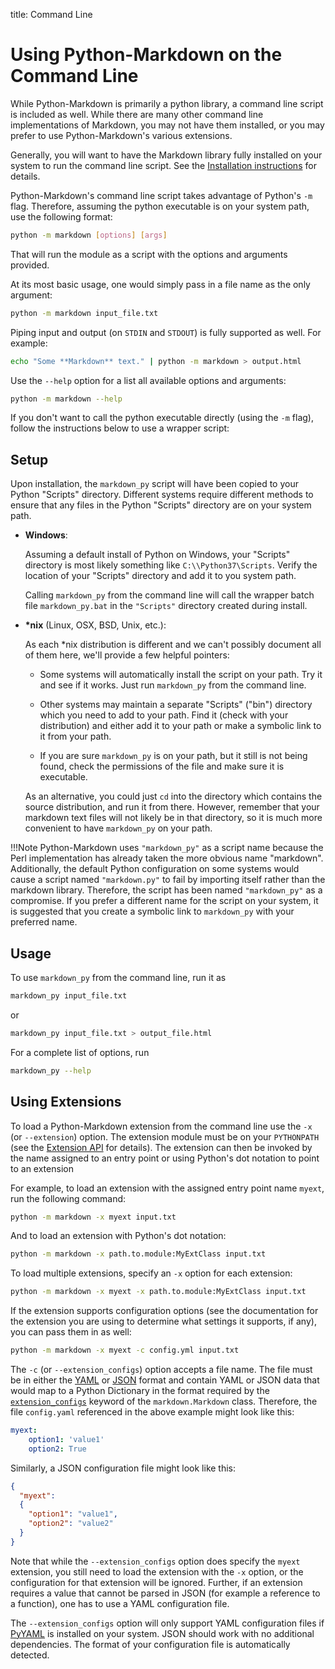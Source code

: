 title: Command Line

Using Python-Markdown on the Command Line
=========================================

While Python-Markdown is primarily a python library, a command line script is
included as well. While there are many other command line implementations
of Markdown, you may not have them installed, or you may prefer to use
Python-Markdown's various extensions.

Generally, you will want to have the Markdown library fully installed on your
system to run the command line script. See the
[Installation instructions](install.md) for details.

Python-Markdown's command line script takes advantage of Python's `-m` flag.
Therefore, assuming the python executable is on your system path, use the
following format:

```bash
python -m markdown [options] [args]
```

That will run the module as a script with the options and arguments provided.

At its most basic usage, one would simply pass in a file name as the only argument:

```bash
python -m markdown input_file.txt
```

Piping input and output (on `STDIN` and `STDOUT`) is fully supported as well.
For example:

```bash
echo "Some **Markdown** text." | python -m markdown > output.html
```

Use the `--help` option for a list all available options and arguments:

```bash
python -m markdown --help
```

If you don't want to call the python executable directly (using the `-m` flag),
follow the instructions below to use a wrapper script:

Setup
-----

Upon installation, the `markdown_py` script will have been copied to
your Python "Scripts" directory. Different systems require different methods to
ensure that any files in the Python "Scripts" directory are on your system
path.

* **Windows**:

    Assuming a default install of Python on Windows, your "Scripts" directory
    is most likely something like `C:\\Python37\Scripts`. Verify the location
    of your "Scripts" directory and add it to you system path.

    Calling `markdown_py` from the command line will call the wrapper batch
    file `markdown_py.bat` in the `"Scripts"` directory created during install.

* __*nix__ (Linux, OSX, BSD, Unix, etc.):

    As each \*nix distribution is different and we can't possibly document all
    of them here, we'll provide a few helpful pointers:

    * Some systems will automatically install the script on your path. Try it
      and see if it works. Just run `markdown_py` from the command line.

    * Other systems may maintain a separate "Scripts" ("bin") directory which
      you need to add to your path. Find it (check with your distribution) and
      either add it to your path or make a symbolic link to it from your path.

    * If you are sure `markdown_py` is on your path, but it still is not being
      found, check the permissions of the file and make sure it is executable.

    As an alternative, you could just `cd` into the directory which contains
    the source distribution, and run it from there. However, remember that your
    markdown text files will not likely be in that directory, so it is much
    more convenient to have `markdown_py` on your path.

!!!Note
    Python-Markdown uses `"markdown_py"` as a script name because the Perl
    implementation has already taken the more obvious name "markdown".
    Additionally, the default Python configuration on some systems would cause a
    script named `"markdown.py"` to fail by importing itself rather than the
    markdown library. Therefore, the script has been named `"markdown_py"` as a
    compromise. If you prefer a different name for the script on your system, it
    is suggested that you create a symbolic link to `markdown_py` with your
    preferred name.

Usage
-----

To use `markdown_py` from the command line, run it as

```bash
markdown_py input_file.txt
```

or

```bash
markdown_py input_file.txt > output_file.html
```

For a complete list of options, run

```bash
markdown_py --help
```

Using Extensions
----------------

To load a Python-Markdown extension from the command line use the `-x`
(or `--extension`) option. The extension module must be on your `PYTHONPATH`
(see the [Extension API](extensions/api.md) for details). The extension can
then be invoked by the name assigned to an entry point or using Python's dot
notation to point to an extension

For example, to load an extension with the assigned entry point name `myext`,
run the following command:

```bash
python -m markdown -x myext input.txt
```

And to load an extension with Python's dot notation:

```bash
python -m markdown -x path.to.module:MyExtClass input.txt
```

To load multiple extensions, specify an `-x` option for each extension:

```bash
python -m markdown -x myext -x path.to.module:MyExtClass input.txt
```

If the extension supports configuration options (see the documentation for the
extension you are using to determine what settings it supports, if any), you
can pass them in as well:

```bash
python -m markdown -x myext -c config.yml input.txt
```

The `-c` (or `--extension_configs`) option accepts a file name. The file must be
in either the [YAML] or [JSON] format and contain YAML or JSON data that would
map to a Python Dictionary in the format required by the
[`extension_configs`][ec] keyword of the `markdown.Markdown` class. Therefore,
the file `config.yaml` referenced in the above example might look like this:

```yaml
myext:
    option1: 'value1'
    option2: True
```

Similarly, a JSON configuration file might look like this:

```json
{
  "myext":
  {
    "option1": "value1",
    "option2": "value2"
  }
}
```

Note that while the `--extension_configs` option does specify the
`myext` extension, you still need to load the extension with the `-x` option,
or the configuration for that extension will be ignored. Further, if an
extension requires a value that cannot be parsed in JSON (for example a
reference to a function), one has to use a YAML configuration file.

The `--extension_configs` option will only support YAML configuration files if
[PyYAML] is installed on your system. JSON should work with no additional
dependencies. The format of your configuration file is automatically detected.

[ec]: reference.md#extension_configs
[YAML]: https://yaml.org/
[JSON]: https://json.org/
[PyYAML]: https://pyyaml.org/
[2.5 release notes]: change_log/release-2.5.md
